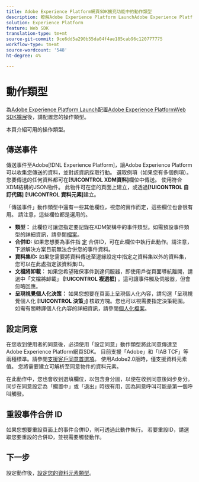 ```yaml
---
title: Adobe Experience Platform網頁SDK擴充功能中的動作類型
description: 瞭解Adobe Experience Platform LaunchAdobe Experience Platform網頁SDK擴充功能提供的不同動作類型。
solution: Experience Platform
feature: Web SDK
translation-type: tm+mt
source-git-commit: 9ce6dd5a290b55da04f4ae185cab96c120777775
workflow-type: tm+mt
source-wordcount: '548'
ht-degree: 4%

---
```



# 動作類型

為[Adobe Experience Platform Launch](https://experienceleague.adobe.com/docs/launch.html)配置[Adobe Experience PlatformWeb SDK擴展](web-sdk-extension.md)後，請配置您的操作類型。

本頁介紹可用的操作類型。

## 傳送事件

傳送事件至Adobe[!DNL Experience Platform]，讓Adobe Experience Platform可以收集您傳送的資料，並對該資訊採取行動。 選取例項（如果您有多個例項）。 您要傳送的任何資料都可在&#x200B;**[!UICONTROL XDM資料]**&#x200B;欄位中傳送。 使用符合XDM結構的JSON物件。 此物件可在您的頁面上建立，或透過&#x200B;**[!UICONTROL 自訂代碼]** **[!UICONTROL 資料元素]**&#x200B;建立。

「傳送事件」動作類型中還有一些其他欄位，視您的實作而定，這些欄位也會很有用。 請注意，這些欄位都是選用的。

- **類型：** 此欄位可讓您指定要記錄在XDM架構中的事件類型。如需預設事件類型的詳細資訊，請參閱[檔案](https://experienceleague.adobe.com/docs/experience-platform/edge/fundamentals/tracking-events.html?lang=en#using-the-sendbeacon-api)。
- **合併ID:** 如果您想要為事件指 [定](https://experienceleague.adobe.com/docs/experience-platform/edge/fundamentals/merging-event-data.html?lang=en#fundamentals) 合併ID，可在此欄位中執行此動作。請注意，下游解決方案目前無法合併您的事件資料。
- **資料集ID:** 如果您需要將資料傳送至邊緣設定中指定之資料集以外的資料集，您可以在此處指定該資料集ID。
- **文檔將卸載：** 如果您希望確保事件到達伺服器，即使用戶從頁面導航離開，請選中「文檔將卸載」 **[!UICONTROL 複選框]** 。這可讓事件觸及伺服器，但會忽略回應。
- **呈現視覺個人化決策：** 如果您想要在頁面上呈現個人化內容，請勾選「呈現視覺個人化 **[!UICONTROL 決策」]** 核取方塊。您也可以視需要指定決策範圍。 如需有關轉譯個人化內容的詳細資訊，請參閱[個人化檔案](https://experienceleague.adobe.com/docs/experience-platform/edge/personalization/rendering-personalization-content.html?lang=en#automatically-rendering-content)。

## 設定同意

在您收到使用者的同意後，必須使用「設定同意」動作類型將此同意傳達至Adobe Experience Platform網頁SDK。 目前支援「Adobe」和「IAB TCF」等兩種標準。請參閱[支援客戶同意首選項](../consent/supporting-consent.md)。 使用Adobe2.0版時，僅支援資料元素值。 您將需要建立可解析至同意物件的資料元素。

在此動作中，您也會收到選填欄位，以包含身分圖，以便在收到同意後同步身分。 同步在同意設定為「擱置中」或「退出」時很有用，因為同意呼叫可能是第一個呼叫觸發。

## 重設事件合併 ID

如果您想要重設頁面上的事件合併ID，則可透過此動作執行。 若要重設ID，請選取您要重設的合併ID，並視需要觸發動作。

## 下一步

設定動作後，[設定您的資料元素類型](data-element-types.md)。

